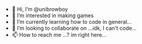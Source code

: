 - 👋 Hi, I’m @unibrowboy
- 👀 I’m interested in making games
- 🌱 I’m currently learning how to code in general...
- 💞️ I’m looking to collaborate on ...idk, I can't code...
- 📫 How to reach me ...? im right here...

<!---
unibrowboy/unibrowboy is a ✨ special ✨ repository because its `README.md` (this file) appears on your GitHub profile.
You can click the Preview link to take a look at your changes.
--->
